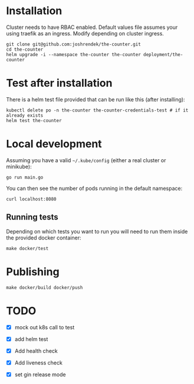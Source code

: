 # Installation

Cluster needs to have RBAC enabled. Default values file assumes your using traefik as an ingress. 
Modify depending on cluster ingress.

```
git clone git@github.com:joshrendek/the-counter.git
cd the-counter
helm upgrade -i --namespace the-counter the-counter deployment/the-counter
```

# Test after installation

There is a helm test file provided that can be run like this (after installing):

```
kubectl delete po -n the-counter the-counter-credentials-test # if it already exists
helm test the-counter
```

# Local development

Assuming you have a valid `~/.kube/config` (either a real cluster or minikube):

```
go run main.go
```

You can then see the number of pods running in the default namespace:

```
curl localhost:8080
```

## Running tests

Depending on which tests you want to run you will need to run them inside the provided docker container:

``` 
make docker/test
```

# Publishing

```
make docker/build docker/push
```

# TODO
* [x] mock out k8s call to test
* [x] add helm test
* [x] Add health check
* [x] Add liveness check
* [x] set gin release mode


